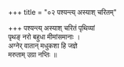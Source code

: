 +++
title = "०२ पश्यन्त्य् अस्याश् चरितम्"

+++
पश्यन्त्य् अस्याश् चरितं पृथिव्यां  
पृथङ् नरो बहुधा मीमांसमानाः ।  
अग्नेर् वातान् मधुकशा हि जज्ञे  
मरुताम् उग्रा नप्तिः ॥